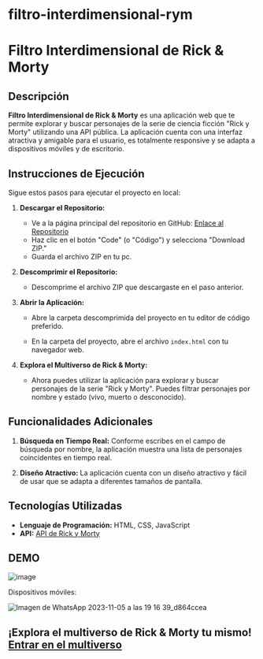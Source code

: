 # filtro-interdimensional-rym

# Filtro Interdimensional de Rick & Morty

## Descripción
**Filtro Interdimensional de Rick & Morty** es una aplicación web que te permite explorar y buscar personajes de la serie de ciencia ficción "Rick y Morty" utilizando una API pública. La aplicación cuenta con una interfaz atractiva y amigable para el usuario, es totalmente responsive y se adapta a dispositivos móviles y de escritorio.

## Instrucciones de Ejecución

Sigue estos pasos para ejecutar el proyecto en local:

1. **Descargar el Repositorio:**
   - Ve a la página principal del repositorio en GitHub: [Enlace al Repositorio](https://github.com/renft721/filtro-interdimensional-rym.git)
   - Haz clic en el botón "Code" (o "Código") y selecciona "Download ZIP."
   - Guarda el archivo ZIP en tu pc.

2. **Descomprimir el Repositorio:**
   - Descomprime el archivo ZIP que descargaste en el paso anterior.

3. **Abrir la Aplicación:**
   - Abre la carpeta descomprimida del proyecto en tu editor de código preferido.

   - En la carpeta del proyecto, abre el archivo `index.html` con tu navegador web.

4. **Explora el Multiverso de Rick & Morty:**
   - Ahora puedes utilizar la aplicación para explorar y buscar personajes de la serie "Rick y Morty". Puedes filtrar personajes por nombre y estado (vivo, muerto o desconocido).

## Funcionalidades Adicionales

1. **Búsqueda en Tiempo Real:** Conforme escribes en el campo de búsqueda por nombre, la aplicación muestra una lista de personajes coincidentes en tiempo real.

2. **Diseño Atractivo:** La aplicación cuenta con un diseño atractivo y fácil de usar que se adapta a diferentes tamaños de pantalla.

## Tecnologías Utilizadas

- **Lenguaje de Programación:** HTML, CSS, JavaScript
- **API:** [API de Rick y Morty](https://rickandmortyapi.com/documentation)

## DEMO
![image](https://github.com/renft721/filtro-interdimensional-rym/assets/127346653/07a67d85-b99a-41ca-b4cb-ee6ce777d37f)

Dispositivos móviles:

![Imagen de WhatsApp 2023-11-05 a las 19 16 39_d864ccea](https://github.com/renft721/filtro-interdimensional-rym/assets/127346653/5bb325af-15eb-4898-b1b5-0012f012d305)

## ¡Explora el multiverso de Rick & Morty tu mismo! [Entrar en el multiverso](https://filtro-interdimensional.netlify.app/)
